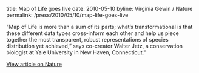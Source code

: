 title: Map of Life goes live
date: 2010-05-10
byline: Virginia Gewin / Nature
permalink: /press/2010/05/10/map-life-goes-live


“Map of Life is more than a sum of its parts; what’s transformational is that these different data types cross-inform each other and help us piece together the most transparent, robust representations of species distribution yet achieved,” says co-creator Walter Jetz, a conservation biologist at Yale University in New Haven, Connecticut."

[View article on Nature](http://www.nature.com/news/map-of-life-goes-live-1.10621)
